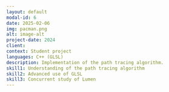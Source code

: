 ```yaml
---
layout: default
modal-id: 6
date: 2025-02-06
img: pacman.png
alt: image-alt
project-date: 2024
client:
context: Student project
languages: C++ (GLSL)
description: Implementation of the path tracing algorithm.
skill1: Understanding of the path tracing algorithm
skill2: Advanced use of GLSL
skill3: Concurrent study of Lumen
---
```

